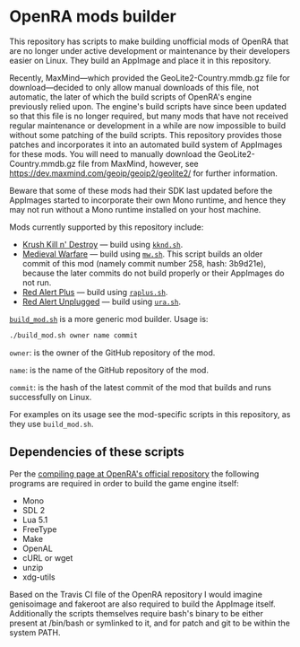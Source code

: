 # OpenRA mods builder
This repository has scripts to make building unofficial mods of OpenRA that are no longer under active development or maintenance by their developers easier on Linux. They build an AppImage and place it in this repository.

Recently, MaxMind&mdash;which provided the GeoLite2-Country.mmdb.gz file for download&mdash;decided to only allow manual downloads of this file, not automatic, the later of which the build scripts of OpenRA's engine previously relied upon. The engine's build scripts have since been updated so that this file is no longer required, but many mods that have not received regular maintenance or development in a while are now impossible to build without some patching of the build scripts. This repository provides those patches and incorporates it into an automated build system of AppImages for these mods. You will need to manually download the GeoLite2-Country.mmdb.gz file from MaxMind, however, see https://dev.maxmind.com/geoip/geoip2/geolite2/ for further information.

Beware that some of these mods had their SDK last updated before the AppImages started to incorporate their own Mono runtime, and hence they may not run without a Mono runtime installed on your host machine. 

Mods currently supported by this repository include:
- [Krush Kill n' Destroy](https://github.com/IceReaper/KKnD) &mdash; build using [`kknd.sh`](https://github.com/fusion809/openra-mods-builder/blob/master/kknd.sh).
- [Medieval Warfare](https://github.com/CombinE88/Medieval-Warfare) &mdash; build using [`mw.sh`](https://github.com/fusion809/openra-mods-builder/blob/master/mw.sh). This script builds an older commit of this mod (namely commit number 258, hash: 3b9d21e), because the later commits do not build properly or their AppImages do not run. 
- [Red Alert Plus](https://github.com/MlemandPurrs/raplusmod) &mdash; build using [`raplus.sh`](https://github.com/fusion809/openra-mods-builder/blob/master/raplus.sh).
- [Red Alert Unplugged](https://github.com/RAunplugged/uRA) &mdash; build using [`ura.sh`](https://github.com/fusion809/openra-mods-builder/blob/master/ura.sh). 

[`build_mod.sh`](https://github.com/fusion809/openra-mods-builder/blob/master/build_mod.sh) is a more generic mod builder. Usage is:

```bash
./build_mod.sh owner name commit
```

`owner`: is the owner of the GitHub repository of the mod.

`name`: is the name of the GitHub repository of the mod.

`commit`: is the hash of the latest commit of the mod that builds and runs successfully on Linux.

For examples on its usage see the mod-specific scripts in this repository, as they use `build_mod.sh`. 

Dependencies of these scripts
------------------------------

Per the [compiling page at OpenRA's official repository](https://github.com/OpenRA/OpenRA/wiki/Compiling) the following programs are required in order to build the game engine itself:

* Mono
* SDL 2
* Lua 5.1
* FreeType
* Make
* OpenAL
* cURL or wget
* unzip
* xdg-utils

Based on the Travis CI file of the OpenRA repository I would imagine genisoimage and fakeroot are also required to build the AppImage itself. Additionally the scripts themselves require bash's binary to be either present at /bin/bash or symlinked to it, and for patch and git to be within the system PATH. 
